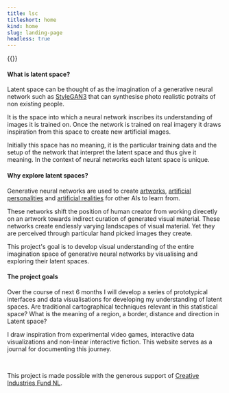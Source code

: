 ```yaml
---
title: lsc
titleshort: home
kind: home
slug: landing-page
headless: true
---
```


{{<imghp hpage="/headless_project" src="image/lsc_map.jpg" alt="b">}}

#### What is latent space?

Latent space can be thought of as the imagination of a  generative neural network such as [StyleGAN3](https://www.youtube.com/watch?v=0zaGYLPj4Kk) that can synthesise photo realistic potraits of non existing people.

It is the space into which a neural network inscribes its understanding of images it is trained on. Once the network is trained on real imagery it draws inspiration from this space to create new artificial images.

Initially this space has no meaning, it is the particular training data and the setup of the network that interpret the latent space and thus give it meaning. In the context of neural networks each latent space is unique.

#### Why explore latent spaces?

Generative neural networks are used to create [artworks](https://www.theverge.com/2018/10/23/18013190/ai-art-portrait-auction-christies-belamy-obvious-robbie-barrat-gans), [artificial personalities](https://www.rosebud.ai/humansofai) and [artificial realities](https://www.technologyreview.com/2021/06/11/1026135/ai-synthetic-data/) for other AIs to learn from. 

These networks shift the position of human creator from working direcetly on an artwork towards indirect curation of generated visual material. These networks create endlessly varying landscapes of visual material. Yet they are perceived through particular hand picked images they create.

This project's goal is to develop visual understanding of the entire imagination space of generative neural networks by visualising and exploring their latent spaces. 


#### The project goals

Over the course of next 6 months I will develop a series of prototypical interfaces and data visualisations for developing my understanding of latent spaces. Are traditional cartographical techniques relevant in this statistical space? What is the meaning of a region, a border, distance and direction in Latent space?

I draw inspiration from experimental video games, interactive data visualizations and non-linear interactive fiction. This website serves as a journal for documenting this journey.

<br>

This project is made possible with the generous support of [Creative Industries Fund NL](https://stimuleringsfonds.nl/en/).
 
